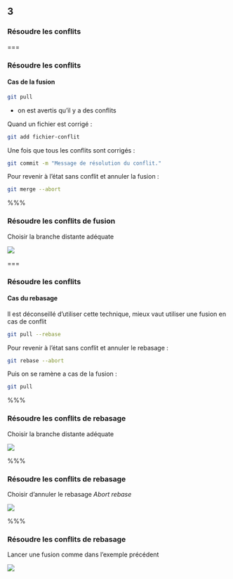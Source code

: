 <!-- .slide: data-background-image="images/git-logo.png" data-background-size="600px" class="chapter" -->
## 3
### Résoudre les conflits


===


<!-- .slide: class="slide" -->
### Résoudre les conflits

#### Cas de la fusion


```bash
git pull
```
 - on est avertis qu’il y a des conflits

Quand un fichier est corrigé :
```bash
git add fichier-conflit
```

Une fois que tous les conflits sont corrigés :
```bash
git commit -m "Message de résolution du conflit."
```

Pour revenir à l’état sans conflit et annuler la fusion :
```bash
git merge --abort
```


%%%

<!-- .slide: data-background-image="images/eclipse-logo.png" data-background-size="700px" class="slide" -->
### Résoudre les conflits de fusion

Choisir la branche distante adéquate
<div class="center">
    <img src="egit/fetch-rebase-3.png" class="boxed-img" />
</div>


===


<!-- .slide: class="slide" -->
### Résoudre les conflits

#### Cas du rebasage

Il est déconseillé d’utiliser cette technique, mieux vaut utiliser une fusion en cas de conflit

```bash
git pull --rebase
```

Pour revenir à l’état sans conflit et annuler le rebasage :
```bash
git rebase --abort
```

Puis on se ramène a cas de la fusion :
```bash
git pull
```


%%%

<!-- .slide: data-background-image="images/eclipse-logo.png" data-background-size="700px" class="slide" -->
### Résoudre les conflits de rebasage

Choisir la branche distante adéquate
<div class="center">
    <img src="egit/rebase-conflict-0.png" class="boxed-img" />
</div>




%%%

<!-- .slide: data-background-image="images/eclipse-logo.png" data-background-size="700px" class="slide" -->
### Résoudre les conflits de rebasage

Choisir d’annuler le rebasage *Abort rebase*
<div class="center">
    <img src="egit/rebase-conflict-1.png" class="boxed-img" />
</div>


%%%

<!-- .slide: data-background-image="images/eclipse-logo.png" data-background-size="700px" class="slide" -->
### Résoudre les conflits de rebasage

Lancer une fusion comme dans l’exemple précédent
<div class="center">
    <img src="egit/rebase-conflict-2.png" class="boxed-img" />
</div>

